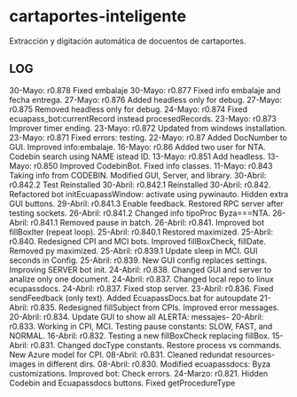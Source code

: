 # cartaportes-inteligente
Extracción y digitación automática de docuentos de cartaportes.

## LOG
30-Mayo: r0.878 Fixed embalaje 
30-Mayo: r0.877 Fixed info embalaje and fecha entrega.
27-Mayo: r0.876 Added headless only for debug.
27-Mayo: r0.875 Removed headless only for debug.
24-Mayo: r0.874 Fixed ecuapass_bot:currentRecord instead procesedRecords.
23-Mayo: r0.873 Improver timer ending.
23-Mayo: r0.872 Updated from windows installation.
23-Mayo: r0.871 Fixed errors: testing.
22-Mayo: r0.87  Added DocNumber to GUI. Improved info:embalaje.
16-Mayo: r0.86  Added two user for NTA. Codebin search using NAME istead ID.
13-Mayo: r0.851 Add headless.
13-Mayo: r0.850 Improved CodebinBot. Fixed info classes.
11-Mayo: r0.843 Taking info from CODEBIN. Modified GUI, Server, and library.
30-Abril: r0.842.2 Test Reinstalled
30-Abril: r0.842.1 Reinstalled
30-Abril: r0.842. Refactored bot initEcuapassWindow: activate using pywinauto. Hidden extra GUI buttons. 
29-Abril: r0.841.3 Enable feedback. Restored RPC server after testing sockets.
26-Abril: r0.841.2 Changed info tipoProc Byza===NTA.
26-Abril: r0.841.1 Removed pause in batch.
26-Abril: r0.841. Improved bot fillBoxIter (repeat loop).
25-Abril: r0.840.1 Restored maximized.
25-Abril: r0.840. Redesigned CPI and MCI bots. Improved fillBoxCheck, fillDate. Removed py maximized.
25-Abril: r0.839.1 Update sleep in MCI. GUI seconds in Config.
25-Abril: r0.839. New GUI config replaces settings. Improving SERVER bot init. 
24-Abril: r0.838. Changed GUI and server to analize only one document.
24-Abril: r0.837. Changed local repo to linux ecupassdocs.
24-Abril: r0.837. Fixed stop server.
23-Abril: r0.836. Fixed sendFeedback (only text). Added EcuapassDocs.bat for autoupdate
21-Abril: r0.835. Redesigned fillSubject from CPIs. Improved error messages.
20-Abril: r0.834. Update GUI to show all ALERTA: messajes-
20-Abril: r0.833. Working in CPI, MCI. Testing pause constants: SLOW, FAST, and NORMAL.
16-Abril: r0.832. Testing a new fillBoxCheck replacing fillBox.
15-Abril: r0.831. Changed docType constants. Restore process vs commands. New Azure model for CPI.
08-Abril: r0.831. Cleaned redundat resources-images in different dirs.
08-Abril: r0.830. Modified ecuapassdocs: Byza customizations. Improved bot: Check errors.
24-Marzo: r0.821. Hidden  Codebin and Ecuapassdocs buttons. Fixed getProcedureType

